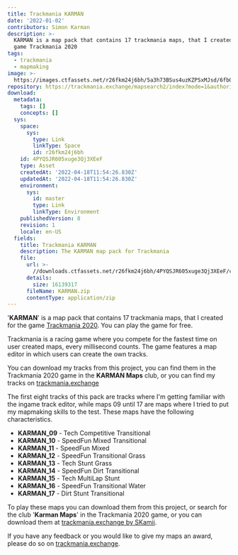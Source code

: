 ```yaml
---
title: Trackmania KARMAN
date: '2022-01-02'
contributors: Simon Karman
description: >-
  KARMAN is a map pack that contains 17 trackmania maps, that I created for the
  game Trackmania 2020
tags:
  - trackmania
  - mapmaking
image: >-
  https://images.ctfassets.net/r26fkm24j6bh/5a3h73BSus4uzKZPSxMJsd/6fb01afdd255baca92ca6bd752b5e1ac/trackmania-2020.jpeg
repository: https://trackmania.exchange/mapsearch2/index?mode=1&authorid=46114
download:
  metadata:
    tags: []
    concepts: []
  sys:
    space:
      sys:
        type: Link
        linkType: Space
        id: r26fkm24j6bh
    id: 4PYQSJR605xuge3Qj3XEeF
    type: Asset
    createdAt: '2022-04-18T11:54:26.830Z'
    updatedAt: '2022-04-18T11:54:26.830Z'
    environment:
      sys:
        id: master
        type: Link
        linkType: Environment
    publishedVersion: 8
    revision: 1
    locale: en-US
  fields:
    title: Trackmania KARMAN
    description: The KARMAN map pack for Trackmania
    file:
      url: >-
        //downloads.ctfassets.net/r26fkm24j6bh/4PYQSJR605xuge3Qj3XEeF/cb7d9a55c005164792f36fe4b5fb5da4/KARMAN.zip
      details:
        size: 16139317
      fileName: KARMAN.zip
      contentType: application/zip
---
```


'__KARMAN__' is a map pack that contains 17 trackmania maps, that I created for the game [Trackmania 2020](https://www.trackmania.com/). You can play the game for free.

Trackmania is a racing game where you compete for the fastest time on user created maps, every millisecond counts. The game features a map editor in which users can create the own tracks.

You can download my tracks from this project, you can find them in the Trackmania 2020 game in the __KARMAN Maps__ club, or you can find my tracks on [trackmania.exchange](https://trackmania.exchange/mapsearch2/index?mode=1&authorid=46114)

The first eight tracks of this pack are tracks where I'm getting familiar with the ingame track editor, while maps 09 until 17 are maps where I tried to put my mapmaking skills to the test. These maps have the following characteristics.
- __KARMAN_09__ - Tech Competitive Transitional
- __KARMAN_10__ - SpeedFun Mixed Transitional
- __KARMAN_11__ - SpeedFun Mixed
- __KARMAN_12__ - SpeedFun Transitional Grass
- __KARMAN_13__ - Tech Stunt Grass
- __KARMAN_14__ - SpeedFun Dirt Transitional
- __KARMAN_15__ - Tech MultiLap Stunt
- __KARMAN_16__ - SpeedFun Transitional Water
- __KARMAN_17__ - Dirt Stunt Transitional

To play these maps you can download them from this project, or search for the club '__Karman Maps__' in the Trackmania 2020 game, or you can download them at [trackmania.exchange by SKamii](https://trackmania.exchange/mapsearch2/index?mode=1&authorid=46114).

If you have any feedback or you would like to give my maps an award, please do so on [trackmania.exchange](https://trackmania.exchange/user/profile/46114).